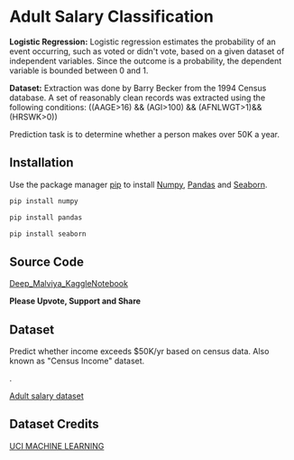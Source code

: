 # Adult Salary Classification

**Logistic Regression:**
Logistic regression estimates the probability of an event occurring, such as voted or didn't vote, based on a given dataset of independent variables. Since the outcome is a probability, the dependent variable is bounded between 0 and 1.


**Dataset:** Extraction was done by Barry Becker from the 1994 Census database. A set of reasonably clean records was extracted using the following conditions: ((AAGE>16) && (AGI>100) && (AFNLWGT>1)&& (HRSWK>0))

Prediction task is to determine whether a person makes over 50K a year.

## Installation

Use the package manager [pip](https://pip.pypa.io/en/stable/) to install [Numpy](https://numpy.org/), [Pandas](https://pandas.pydata.org/) and [Seaborn](https://seaborn.pydata.org/).

```bash
pip install numpy
```
```bash
pip install pandas
```
```bash
pip install seaborn
```
## Source Code
[Deep_Malviya_KaggleNotebook](https://www.kaggle.com/deepmalviya7/bank-note-authentication)

**Please Upvote, Support and Share**


## Dataset
Predict whether income exceeds $50K/yr based on census data. Also known as "Census Income" dataset.

.

[Adult salary dataset](https://archive.ics.uci.edu/ml/machine-learning-databases/adult/)


## Dataset Credits
[UCI MACHINE LEARNING](https://archive.ics.uci.edu/ml/index.php)

